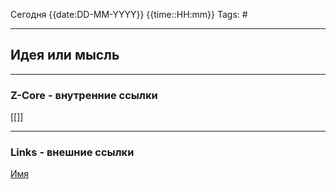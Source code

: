 Сегодня {{date:DD-MM-YYYY}} {{time::HH:mm}}
Tags: #
___

## Идея или мысль

___
### Z-Core - внутренние ссылки
[[]]

____
### Links - внешние ссылки
[Имя](tut.by)